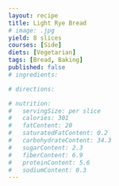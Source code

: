 ```yaml
---
layout: recipe
title: Light Rye Bread
# image: .jpg
yield: 8 slices
courses: [Side]
diets: [Vegetarian]
tags: [Bread, Baking]
published: false
# ingredients:

# directions:

# nutrition:
#   servingSize: per slice
#   calories: 301
#   fatContent: 20
#   saturatedFatContent: 0.2
#   carbohydrateContent: 34.3
#   sugarContent: 2.3
#   fiberContent: 6.9
#   proteinContent: 5.6
#   sodiumContent: 0.3
---
```


